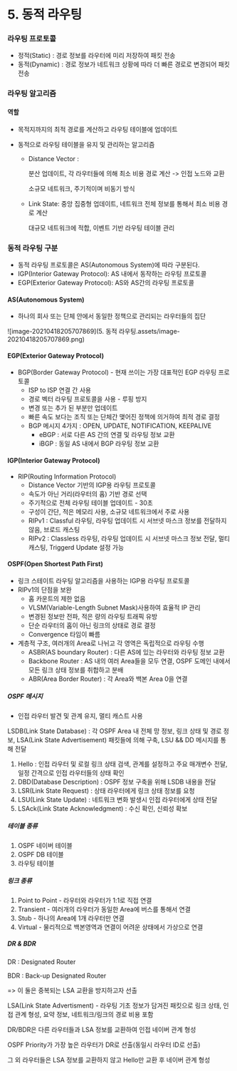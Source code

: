 # 5. 동적 라우팅



### 라우팅 프로토콜

- 정적(Static) : 경로 정보를 라우터에 미리 저장하여 패킷 전송
- 동적(Dynamic) : 경로 정보가 네트워크 상황에 따라 더 빠른 경로로 변경되어 패킷 전송



### 라우팅 알고리즘

#### 역할

- 목적지까지의 최적 경로를 계산하고 라우팅 테이블에 업데이트

- 동적으로 라우팅 테이블을 유지 및 관리하는 알고리즘

  - Distance Vector : 

    분산 업데이트, 각 라우터들에 의해 최소 비용 경로 계산 -> 인접 노드와 교환

    소규모 네트워크, 주기적이며 비동기 방식

  - Link State: 중앙 집중형 업데이트, 네트워크 전체 정보를 통해서 최소 비용 경로 계산

    대규모 네트워크에 적합, 이벤트 기반 라우팅 테이블 관리



### 동적 라우팅 구분

- 동적 라우팅 프로토콜은 AS(Autonomous System)에 따라 구분된다.
- IGP(Interior Gateway Protocol): AS 내에서 동작하는 라우팅 프로토콜
- EGP(Exterior Gateway Protocol): AS와 AS간의 라우팅 프로토콜

#### AS(Autonomous System)

- 하나의 회사 또는 단체 안에서 동일한 정책으로 관리되는 라우터들의 집단

![image-20210418205707869](5. 동적 라우팅.assets/image-20210418205707869.png)

#### EGP(Exterior Gateway Protocol)

- BGP(Border Gateway Protocol) - 현재 쓰이는 가장 대표적인 EGP 라우팅 프로토콜
  - ISP to ISP 연결 간 사용
  - 경로 벡터 라우팅 프로토콜을 사용 - 루핑 방지
  - 변경 또는 추가 된 부분만 업데이트
  - 빠른 속도 보다는 조직 또는 단체간 맺어진 정책에 의거하여 최적 경로 결정
  - BGP 메시지 4가지 : OPEN, UPDATE, NOTIFICATION, KEEPALIVE
    - eBGP : 서로 다른 AS 간의 연결 및 라우팅 정보 교환
    - iBGP : 동일 AS 내에서 BGP 라우팅 정보 교환

#### IGP(Interior Gateway Protocol)

- RIP(Routing Information Protocol)
  - Distance Vector 기반의 IGP용 라우팅 프로토콜
  - 속도가 아닌 거리(라우터의 홉) 기반 경로 선택
  - 주기적으로 전체 라우팅 테이블 업데이트 - 30초
  - 구성이 간단, 적은 메모리 사용, 소규모 네트워크에서 주로 사용
  - RIPv1 : Classful 라우팅, 라우팅 업데이트 시 서브넷 마스크 정보를 전달하지 않음, 브로드 캐스팅
  - RIPv2 : Classless 라우팅, 라우팅 업데이트 시 서브넷 마스크 정보 전달, 멀티 캐스팅, Triggerd Update 설정 가능

#### OSPF(Open Shortest Path First)

- 링크 스테이트 라우팅 알고리즘을 사용하는 IGP용 라우팅 프로토콜
- RIPv1의 단점을 보완
  - 홉 카운트의 제한 없음
  - VLSM(Variable-Length Subnet Mask)사용하여 효율적 IP 관리
  - 변경된 정보만 전파, 적은 량의 라우팅 트래픽 유방
  - 단순 라우터의 홉이 아닌 링크의 상태로 경로 결정
  - Convergence 타임이 빠름
- 계층적 구조, 여러개의 Area로 나뉘고 각 영역은 독립적으로 라우팅 수행
  - ASBR(AS boundary Router) : 다른 AS에 있는 라우터와 라우팅 정보 교환
  - Backbone Router : AS 내의 여러 Area들을 모두 연결, OSPF 도메인 내에서 모든 링크 상태 정보를 취합하고 분배
  - ABR(Area Border Router) : 각 Area와 백본 Area 0을 연결

##### OSPF 메시지

- 인접 라우터 발견 및 관계 유지, 멀티 캐스트 사용

LSDB(Link State Database) : 각 OSPF Area 내 전체 망 정보, 링크 상태 및 경로 정보, LSA(Link State Advertisement) 패킷들에 의해 구축, LSU && DD 메시지를 통해 전달

1. Hello : 인접 라우터 및 로컬 링크 상태 검색, 관계를 설정하고 주요 매개변수 전달, 일정 간격으로 인접 라우터들의 상태 확인
2. DBD(Database Description) : OSPF 정보 구축을 위해 LSDB 내용을 전달
3. LSR(Link State Request) : 상태 라우터에게 링크 상태 정보를 요청
4. LSU(Link State Update) : 네트워크 변화 발생시 인접 라우터에게 상태 전달
5. LSAck(Link State Acknowledgment) : 수신 확인, 신뢰성 확보

##### 테이블 종류

1. OSPF 네이버 테이블
2. OSPF DB 테이블
3. 라우팅 테이블

##### 링크 종류

1. Point to Point - 라우터와 라우터가 1:1로 직접 연결
2. Transient - 여러개의 라우터가 동일한 Area에 버스를 통해서 연결
3. Stub - 하나의 Area에 1개 라우터만 연결
4. Virtual - 물리적으로 백본영역과 연결이 어려운 상태에서 가상으로 연결

##### DR & BDR

DR : Designated Router

BDR : Back-up Designated Router

=> 이 둘은 중복되는 LSA 교환을 방지하고자 선출

LSA(Link State Advertisment) - 라우팅 기초 정보가 담겨진 패킷으로 링크 상태, 인접 관계 형성, 요약 정보, 네트워크/링크의 경로 비용 포함

DR/BDR은 다른 라우터들과 LSA 정보를 교환하여 인접 네이버 관계 형성

OSPF Priority가 가장 높은 라우터가 DR로 선출(동일시 라우터 ID로 선출)

그 외 라우터들은 LSA 정보를 교환하지 않고 Hello만 교환 후 네이버 관계 형성


